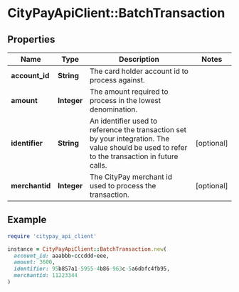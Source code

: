 # CityPayApiClient::BatchTransaction

## Properties

| Name | Type | Description | Notes |
| ---- | ---- | ----------- | ----- |
| **account_id** | **String** | The card holder account id to process against. |  |
| **amount** | **Integer** | The amount required to process in the lowest denomination. |  |
| **identifier** | **String** | An identifier used to reference the transaction set by your integration. The value should be used to refer to the transaction in future calls. | [optional] |
| **merchantid** | **Integer** | The CityPay merchant id used to process the transaction. | [optional] |

## Example

```ruby
require 'citypay_api_client'

instance = CityPayApiClient::BatchTransaction.new(
  account_id: aaabbb-cccddd-eee,
  amount: 3600,
  identifier: 95b857a1-5955-4b86-963c-5a6dbfc4fb95,
  merchantid: 11223344
)
```

